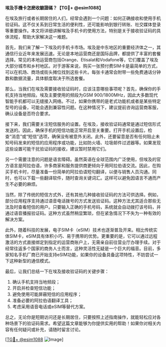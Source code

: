 **埃及手機卡怎麽收驗證碼？【TG💪+ @esim1088】**

在埃及旅行或者长期居住的人们，经常会遇到一个问题：如何正确接收和使用手机验证码。这不仅关系到日常生活的便利性，还可能影响到银行转账、社交媒体登录等重要操作。本文将详细讲解埃及手机卡的使用方法，特别是关于接收验证码的具体流程，帮助大家解决这一难题。

首先，我们来了解一下埃及的手机卡市场。埃及是中东地区的重要经济体之一，其通信行业近年来发展迅速。无论是本地运营商还是国际品牌，都提供了丰富的套餐选择。常见的本地运营商包括Orange、Etisalat和Vodafone等，它们覆盖了埃及大部分城市和乡村地区。对于游客来说，购买一张预付费SIM卡是最简单的方式，可以在机场、商场或街头摊位找到这些卡片。每张卡通常会附带一些免费通话分钟数和数据流量，具体额度取决于所选套餐。

那么，当我们在埃及需要接收验证码时，应该注意哪些事项呢？首先，确保你的手机支持当地频段。埃及主要使用的频段为GSM 900/1800MHz，因此大多数现代智能手机都可以无缝接入网络。不过，如果你携带的是老式功能机或者是某些特定型号的设备，可能会遇到兼容性问题。在这种情况下，建议提前咨询运营商客服，确认设备是否符合要求。

接下来，我们需要关注短信服务的设置。在埃及，接收验证码通常是通过短信形式发送的。因此，确保手机的短信功能正常开启至关重要。打开手机设置后，检查“消息”或“短信”选项，确保没有被意外关闭。此外，还要留意是否有任何阻止未知号码发来的短信的应用程序或功能，比如防火墙、垃圾邮件过滤器等。如果发现这些设置可能干扰验证码的接收，建议暂时禁用它们。

另一个需要注意的问题是语言障碍。虽然英语在全球范围内广泛使用，但埃及的官方语言是阿拉伯语，许多商家和服务提供商更倾向于用阿拉伯语交流。因此，在购买手机卡时，尽量准备一份简单的阿拉伯语短句翻译，以便与销售人员沟通。同时，也可以下载一些翻译软件，随时查询关键词汇。这样可以避免因语言不通而产生不必要的麻烦。

当然，除了传统的短信方式外，还有其他几种接收验证码的方法可供选择。例如，部分应用程序支持通过语音电话拨号的方式发送验证码。这种方法尤其适合那些无法及时查看短信的用户。只要输入正确的手机号码，系统就会自动拨打该号码，并通过语音播报验证码。这种方式虽然稍显繁琐，但在紧急情况下不失为一种有效的解决方案。

此外，随着科技的发展，电子SIM卡（eSIM）技术也逐渐普及开来。相比传统实体SIM卡，eSIM具有体积小巧、易于携带的优势。更重要的是，它可以通过远程激活的方式直接绑定到指定的运营商账户上，无需亲自前往营业厅办理手续。对于经常往返多个国家的商务人士而言，这种灵活性无疑是一个巨大的福音。目前，多家知名手机厂商已开始支持eSIM功能，如果你的设备具备这项特性，不妨尝试一下这种新型的通信模式。

最后，让我们总结一下在埃及接收验证码的关键步骤：
1. 确认手机支持当地频段；
2. 开启并检查短信功能；
3. 避免使用可能屏蔽短信的应用程序；
4. 准备必要的阿拉伯语翻译工具；
5. 考虑采用语音电话或eSIM等替代方案。

总之，无论你是短期访问还是长期居住，只要按照上述指南操作，就能轻松应对各种场景下的验证码需求。希望这篇文章能够为你提供实用的帮助！如果你对相关内容有任何疑问或补充，请随时留言讨论。

[[TG💪+ @esim1088](https://t.me/s/esim1088) ![Image](https://i.postimg.cc/4NQfJmqS/Snipaste-2025-05-13-00-14-12.png)]